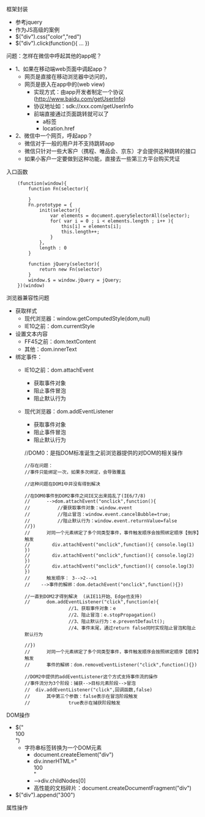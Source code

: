 框架封装

- 参考jquery
- 作为JS高级的案例
- $("div").css("color","red")
- $("div").click(function(){ ... })

问题：怎样在微信中呼起其他的app呢？

- 1、如果在移动端web页面中调起app？
  - 网页是直接在移动浏览器中访问的，
  - 网页是嵌入在app中的(web view)
    - 实现方式：由app开发者制定一个协议(http://www.baidu.com/getUserInfo)
    - 协议地址如：sdk://xxx.com/getUserInfo
    - 前端直接通过页面跳转就可以了
      - a标签
      - location.href
- 2、微信中一个网页，呼起app？
  - 微信对于一般的用户并不支持跳转app
  - 微信只针对一些大客户（携程、唯品会、京东）才会提供这种跳转的接口
  - 如果小客户一定要做到这种功能，直接去一些第三方平台购买凭证

入口函数

        (function(window){
            function Fn(selector){
    
            }
            Fn.prototype = {
                init(selector){
                    var elements = document.querySelectorAll(selector);
                    for( var i = 0 ; i < elements.length ; i++ ){
                        this[i] = elements[i];
                        this.length++;
                    }
                },
                length : 0
            }
    
            function jQuery(selector){
                return new Fn(selector)
            }
            window.$ = window.jQuery = jQuery;
        })(window)

浏览器兼容性问题

- 获取样式
  - 现代浏览器：window.getComputedStyle(dom,null)
  - IE10之前：dom.currentStyle
- 设置文本内容
  - FF45之前：dom.textContent
  - 其他：dom.innerText
- 绑定事件：
  - IE10之前：dom.attachEvent
    - 获取事件对象
    - 阻止事件冒泡
    - 阻止默认行为
  - 现代浏览器：dom.addEventListener
    - 获取事件对象
    - 阻止事件冒泡
    - 阻止默认行为

     //DOM0：是指DOM标准诞生之前浏览器提供的对DOM的相关操作
    
        //存在问题：
        //事件只能绑定一次，如果多次绑定，会导致覆盖
    
        //这种问题在DOM1中并没有得到解决
        
        //在DOM0事件到DOM2事件之间IE又出来捣乱了(IE6/7/8)
        //      -->dom.attachEvent("onclick",function(){
        //          //要获取事件对象：window.event
        //          //阻止冒泡：window.event.cancelBubble=true;
        //          //阻止默认行为：window.event.returnValue=false
        //})
        //      对同一个元素绑定了多个同类型事件，事件触发顺序会按照绑定顺序【倒序】触发
        //        div.attachEvent("onclick",function(){ console.log(1)  })
        //        div.attachEvent("onclick",function(){ console.log(2)  })
        //        div.attachEvent("onclick",function(){ console.log(3)  })
        //      触发顺序： 3-->2-->1
        //    -->事件的解绑：dom.detachEvent("onclick",function(){})
        
        //一直到DOM2才得到解决  (从IE11开始、Edge也支持)
        //      dom.addEventListener("click",function(e){
                        //1、获取事件对象：e
                        //2、阻止冒泡：e.stopPropagation()
                        //3、阻止默认行为：e.preventDefault();
                        //4、事件末尾，通过return false同时实现阻止冒泡和阻止默认行为
    
        //})
        //      对同一个元素绑定了多个同类型事件，事件触发顺序会按照绑定顺序【顺序】触发
        //      事件的解绑：dom.removeEventListener("click",function(){})
    
        //DOM2中提供的addEventListener这个方式支持事件流的操作
        //事件流分为3个阶段：捕获-->目标元素阶段-->冒泡
        //  div.addEventListener("click",回调函数,false)
        //      其中第三个参数：false表示在冒泡阶段触发
        //              true表示在捕获阶段触发



DOM操作

- $("<div>100</div>")
  - 字符串标签转换为一个DOM元素
    - document.createElement("div")
    - div.innerHTML="<div>100</div>"
    - -->div.childNodes[0]
    - 高性能的文档碎片：document.createDocumentFragment("div")
- $("div").append("<span>300</span>")

属性操作
